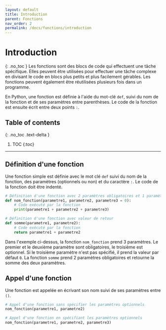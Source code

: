 ```yaml
---
layout: default
title: Introduction
parent: Fonctions
nav_order: 2
permalink: /docs/functions/introduction
---
```


# Introduction
{: .no_toc }
Les fonctions sont des blocs de code qui effectuent une tâche spécifique. Elles peuvent être utilisées pour effectuer une tâche complexe en divisant le code en blocs plus petits et plus facilement gérables. Les fonctions peuvent également être réutilisées plusieurs fois dans un programme.

En Python, une fonction est définie à l'aide du mot-clé `def`, suivi du nom de la fonction et de ses paramètres entre parenthèses. Le code de la fonction est ensuite écrit entre deux points `:`.

## Table of contents
{: .no_toc .text-delta }

1. TOC
{:toc}

---

## Définition d'une fonction
Une fonction simple est définie avec le mot clé `def` suivi du nom de la fonction, des paramètres (optionnels ou non) et du caractère `:`. Le code de la fonction doit être indenté.
```python
# Définition d'une fonction avec 2 paramètres obligatoires et 1 paramètre optionnel
def nom_fonction(parametre1, parametre2, parametre3 = 0):
    # Code exécuté par la fonction
    print(parametre1 + parametre2 + parametre3)

# Définition d'une fonction avec valeur de retour
def somme(parametre1, parametre2):
    # Code exécuté par la fonction
    return parametre1 + parametre2
```

Dans l'exemple ci-dessus, la fonction `nom_fonction` prend 3 paramètres. Le premier et le deuxième paramètre sont obligatoires, le troisième est optionnel. Si le troisième paramètre n'est pas spécifié, il prend la valeur par défaut `0`. La fonction `somme` prend 2 paramètres obligatoires et retourne la somme des deux paramètres.

## Appel d'une fonction
Une fonction est appelée en écrivant son nom suivi de ses paramètres entre `()`.
```python
# Appel d'une fonction sans spécifier les paramètres optionnels
nom_fonction(parametre1, parametre2)

# Appel d'une fonction en spécifiant les paramètres optionnels
nom_fonction(parametre1, parametre2, parametre3)
```
